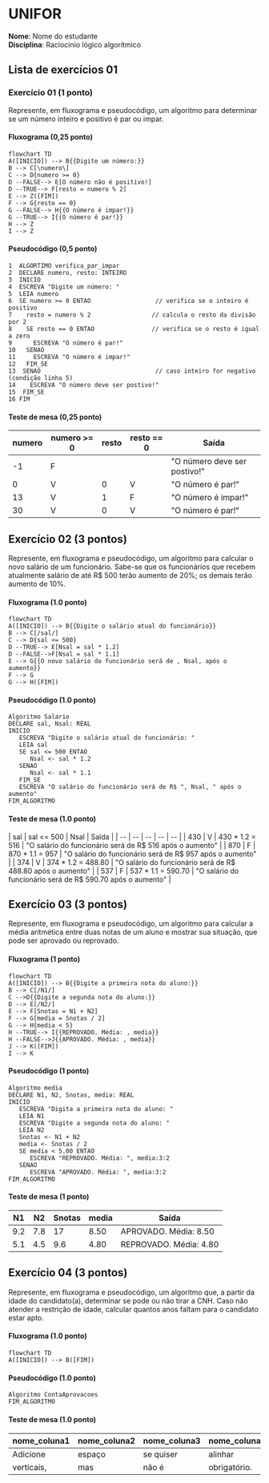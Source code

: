 
# UNIFOR
**Nome**: Nome do estudante <br>
**Disciplina**: Raciocínio lógico algorítmico

## Lista de exercícios 01

### Exercício 01 (1 ponto)
Represente, em fluxograma e pseudocódigo, um algoritmo para determinar se um número inteiro e positivo é par ou impar.

#### Fluxograma (0,25 ponto)

```mermaid
flowchart TD
A([INICIO]) --> B{{Digite um número:}}
B --> C[\numero\]
C --> D{numero >= 0}
D --FALSE--> E[O número não é positivo!]
D --TRUE--> F[resto = numero % 2]
E --> Z([FIM])
F --> G{resto == 0}
G --FALSE--> H{{O número é impar!}}
G --TRUE--> I{{O número é par!}}
H --> Z
I --> Z
```

#### Pseudocódigo (0,5 ponto)
```
1  ALGORTIMO verifica_par_impar
2  DECLARE numero, resto: INTEIRO
3  INICIO
4  ESCREVA "Digite um número: "
5  LEIA numero
6  SE numero >= 0 ENTAO                  // verifica se o inteiro é positivo
7    resto = numero % 2                 // calcula o resto da divisão por 2
8    SE resto == 0 ENTAO                // verifica se o resto é igual a zero
9      ESCREVA "O número é par!"
10   SENAO
11     ESCREVA "O número é impar!"
12   FIM_SE
13  SENAO                                // caso inteiro for negativo (condição linha 5)
14    ESCREVA "O número deve ser postivo!"
15  FIM_SE
16 FIM
```

#### Teste de mesa (0,25 ponto)
| numero | numero >= 0 | resto | resto == 0 | Saída |
| -- | -- | -- | -- | -- | 
| -1 | F |   |   | "O número deve ser postivo!" |
| 0  | V | 0 | V | "O número é par!" |
| 13 | V | 1 | F | "O número é impar!" |
| 30 | V | 0 | V | "O número é par!" |

## Exercício 02 (3 pontos)
Represente, em fluxograma e pseudocódigo, um algoritmo para calcular o novo salário de um funcionário. 
Sabe-se que os funcionários que recebem atualmente salário de até R$ 500 terão aumento de 20%; os demais terão aumento de 10%.

#### Fluxograma (1.0 ponto)

```mermaid
flowchart TD
A([INICIO]) --> B{{Digite o salário atual do funcionário}}
B --> C[/sal/]
C --> D{sal <= 500}
D --TRUE--> E[Nsal = sal * 1.2]
D --FALSE-->F[Nsal = sal * 1.1]
E --> G{{O novo salário do funcionário será de , Nsal, após o aumento}}
F --> G
G --> H([FIM]) 
```

#### Pseudocódigo (1.0 ponto)

```
Algoritmo Salario
DECLARE sal, Nsal: REAL
INICIO
   ESCREVA "Digite o salário atual do funcionário: "
   LEIA sal
   SE sal <= 500 ENTAO
      Nsal <- sal * 1.2
   SENAO
      Nsal <- sal * 1.1
   FIM_SE
   ESCREVA "O salário do funcionário será de R$ ", Nsal, " após o aumento"
FIM_ALGORITMO
```

#### Teste de mesa (1.0 ponto)

| sal | sal <= 500 | Nsal | Saída |
| -- | -- | -- | -- | -- | 
| 430 | V | 430 * 1.2 = 516  | "O salário do funcionário será de R$ 516 após o aumento" |
| 870 | F | 870 * 1.1 = 957  | "O salário do funcionário será de R$ 957 após o aumento" |
| 374 | V | 374 * 1.2 = 488.80 | "O salário do funcionário será de R$ 488.80 após o aumento" |
| 537 | F | 537 * 1.1 = 590.70 | "O salário do funcionário será de R$ 590.70 após o aumento" |

## Exercício 03 (3 pontos)
Represente, em fluxograma e pseudocódigo, um algoritmo para calcular a média aritmética entre duas notas de um aluno e mostrar sua situação, que pode ser aprovado ou reprovado.

#### Fluxograma (1 ponto)

```mermaid
flowchart TD
A([INICIO]) --> B{{Digite a primeira nota do aluno:}}
B --> C[/N1/] 
C -->D{{Digite a segunda nota do aluno:}}
D --> E[/N2/]
E --> F[Snotas = N1 + N2]
F --> G[media = Snotas / 2]
G --> H{media < 5}
H --TRUE--> I{{REPROVADO. Média: , media}}
H --FALSE-->J{{APROVADO. Média: , media}}
J --> K([FIM])
I --> K

```

#### Pseudocódigo (1 ponto)

```
Algoritmo media
DECLARE N1, N2, Snotas, media: REAL
INICIO
   ESCREVA "Digita a primeira nota do aluno: "
   LEIA N1
   ESCREVA "Digite a segunda nota do aluno: "
   LEIA N2
   Snotas <- N1 + N2
   media <- Snotas / 2
   SE media < 5.00 ENTAO
      ESCREVA "REPROVADO. Média: ", media:3:2
   SENAO
      ESCREVA "APROVADO. Média: ", media:3:2
FIM_ALGORITMO
```

#### Teste de mesa (1 ponto)

| N1  | N2  | Snotas | media |       Saída          | 
| --  | --  |   --   |   --  |         --           | 
| 9.2 | 7.8 |   17   | 8.50  | APROVADO. Média: 8.50|
| 5.1 | 4.5 |   9.6  | 4.80  |REPROVADO. Média: 4.80|

## Exercício 04 (3 pontos)
Represente, em fluxograma e pseudocódigo, um algoritmo que, a partir da idade do candidato(a), determinar se pode ou não tirar a CNH. 
Caso não atender a restrição de idade, calcular quantos anos faltam para o candidato estar apto.

#### Fluxograma (1.0 ponto)

```mermaid
flowchart TD
A([INICIO]) --> B([FIM])
```

#### Pseudocódigo (1.0 ponto)

```
Algoritmo ContaAprovacoes
FIM_ALGORITMO
```

#### Teste de mesa (1.0 ponto)

| nome_coluna1 | nome_coluna2 | nome_coluna3 | nome_coluna4 | nome_coluna5 | 
|      --      |      --      |      --      |      --      |      --      | 
| Adicione     | espaço       | se quiser    |  alinhar     | as barras    |
| verticais,   | mas          | não é        | obrigatório. | Entendido ?  |
